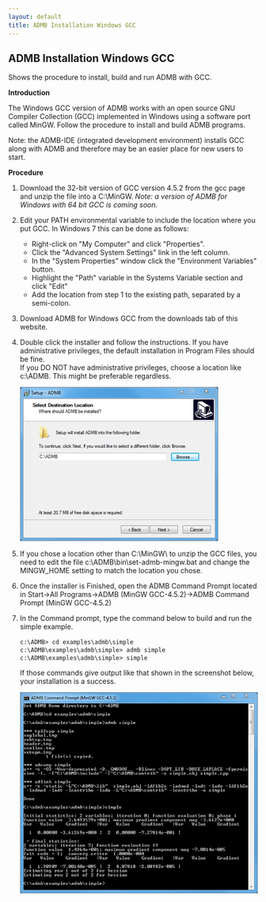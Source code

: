 ```yaml
---
layout: default
title: ADMB Installation Windows GCC
---
```


<h2>ADMB Installation Windows GCC</h2>

Shows the procedure to install, build and run ADMB with GCC.

**Introduction**

The Windows GCC version of ADMB works with an open source GNU Compiler Collection (GCC) implemented in Windows using a software port called MinGW.  Follow the procedure to install and build ADMB programs.

Note: the ADMB-IDE (integrated development environment) installs GCC along with ADMB and therefore may be an easier place for new users to start.

**Procedure**

1. Download the 32-bit version of GCC version 4.5.2 from the gcc page and unzip the file into a C:\MinGW\.
   _Note: a version of ADMB for Windows with 64 bit GCC is coming soon._
2. Edit your PATH environmental variable to include the location where you put GCC. In Windows 7 this can be done as follows:
   * Right-click on "My Computer" and click "Properties".
   * Click the "Advanced System Settings" link in the left column.
   * In the "System Properties" window click the "Environment Variables" button.
   * Highlight the "Path" variable in the Systems Variable section and click "Edit" 
   * Add the location from step 1 to the existing path, separated by a semi-colon.
3. Download ADMB for Windows GCC from the downloads tab of this website.
4. Double click the installer and follow the instructions. If you have administrative privileges, the default installation in Program Files should be fine. <br/>If you DO NOT have administrative privileges, choose a location like c:\ADMB. This might be preferable regardless.

   <img src="images/windows-gcc-install-screenshot.png"/>

5. If you chose a location other than C:\MinGW\ to unzip the GCC files, you need to edit the file c:\ADMB\bin\set-admb-mingw.bat and change the MINGW_HOME setting to match the location you chose.
6. Once the installer is Finished, open the ADMB Command Prompt located in Start->All Programs->ADMB (MinGW GCC-4.5.2)->ADMB Command Prompt (MinGW GCC-4.5.2)
7. In the Command prompt, type the command below to build and run the simple example.

   ```
   c:\ADMB> cd examples\admb\simple
   c:\ADMB\examples\admb\simple> admb simple
   c:\ADMB\examples\admb\simple> simple
   ```

   If those commands give output like that shown in the screenshot below, your installation is a success.

   <img src="images/simplemingw.png"/>
